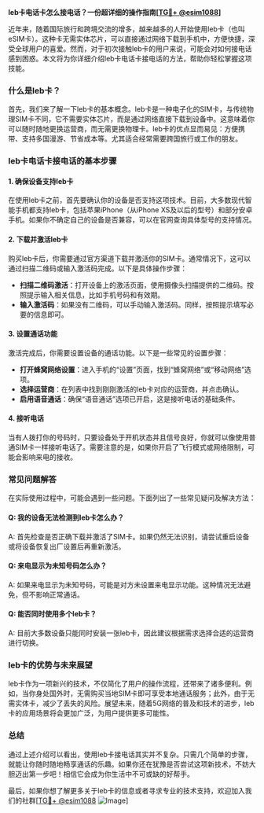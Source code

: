 **leb卡电话卡怎么接电话？一份超详细的操作指南[[TG💪+ @esim1088](https://t.me/s/esim1088)]**

近年来，随着国际旅行和跨境交流的增多，越来越多的人开始使用leb卡（也叫eSIM卡）。这种卡无需实体芯片，可以直接通过网络下载到手机中，方便快捷，深受全球用户的喜爱。然而，对于初次接触leb卡的用户来说，可能会对如何接电话感到困惑。本文将为你详细介绍leb卡电话卡接电话的方法，帮助你轻松掌握这项技能。

### 什么是leb卡？

首先，我们来了解一下leb卡的基本概念。leb卡是一种电子化的SIM卡，与传统物理SIM卡不同，它不需要实体芯片，而是通过网络直接下载到设备中。这意味着你可以随时随地更换运营商，而无需更换物理卡。leb卡的优点显而易见：方便携带、支持多国漫游、节省成本等。尤其适合经常需要跨国旅行或工作的朋友。

### leb卡电话卡接电话的基本步骤

#### 1. 确保设备支持leb卡

在使用leb卡之前，首先要确认你的设备是否支持这项技术。目前，大多数现代智能手机都支持leb卡，包括苹果iPhone（从iPhone XS及以后的型号）和部分安卓手机。如果你不确定自己的设备是否兼容，可以在官网查询具体型号的支持情况。

#### 2. 下载并激活leb卡

购买leb卡后，你需要通过官方渠道下载并激活你的SIM卡。通常情况下，这可以通过扫描二维码或输入激活码完成。以下是具体操作步骤：

- **扫描二维码激活**：打开设备上的激活页面，使用摄像头扫描提供的二维码。按照提示输入相关信息，比如手机号码和有效期。
- **输入激活码**：如果没有二维码，可以手动输入激活码。同样，按照提示填写必要的信息即可。

#### 3. 设置通话功能

激活完成后，你需要设置设备的通话功能。以下是一些常见的设置步骤：

- **打开蜂窝网络设置**：进入手机的“设置”页面，找到“蜂窝网络”或“移动网络”选项。
- **选择运营商**：在列表中找到刚刚激活的leb卡对应的运营商，并点击确认。
- **启用语音通话**：确保“语音通话”选项已开启，这是接听电话的基础条件。

#### 4. 接听电话

当有人拨打你的号码时，只要设备处于开机状态并且信号良好，你就可以像使用普通SIM卡一样接听电话了。需要注意的是，如果你开启了飞行模式或网络限制，可能会影响来电的接收。

### 常见问题解答

在实际使用过程中，可能会遇到一些问题。下面列出了一些常见疑问及解决方法：

#### Q: 我的设备无法检测到leb卡怎么办？

A: 首先检查是否正确下载并激活了SIM卡。如果仍然无法识别，请尝试重启设备或将设备恢复出厂设置后再重新激活。

#### Q: 来电显示为未知号码怎么办？

A: 如果来电显示为未知号码，可能是对方未设置来电显示功能。这种情况无法避免，但不影响正常通话。

#### Q: 能否同时使用多个leb卡？

A: 目前大多数设备只能同时安装一张leb卡，因此建议根据需求选择合适的运营商进行切换。

### leb卡的优势与未来展望

leb卡作为一项新兴的技术，不仅简化了用户的操作流程，还带来了诸多便利。例如，当你身处国外时，无需购买当地SIM卡即可享受本地通话服务；此外，由于无需实体卡，减少了丢失的风险。展望未来，随着5G网络的普及和技术的进步，leb卡的应用场景将会更加广泛，为用户提供更多可能性。

### 总结

通过上述介绍可以看出，使用leb卡接电话其实并不复杂。只需几个简单的步骤，就能让你随时随地畅享通话的乐趣。如果你还在犹豫是否尝试这项新技术，不妨大胆迈出第一步吧！相信它会成为你生活中不可或缺的好帮手。

最后，如果你想了解更多关于leb卡的信息或者寻求专业的技术支持，欢迎加入我们的社群[[TG💪+ @esim1088](https://t.me/s/esim1088) ![Image](https://i.postimg.cc/4NQfJmqS/Snipaste-2025-05-13-00-14-12.png)]